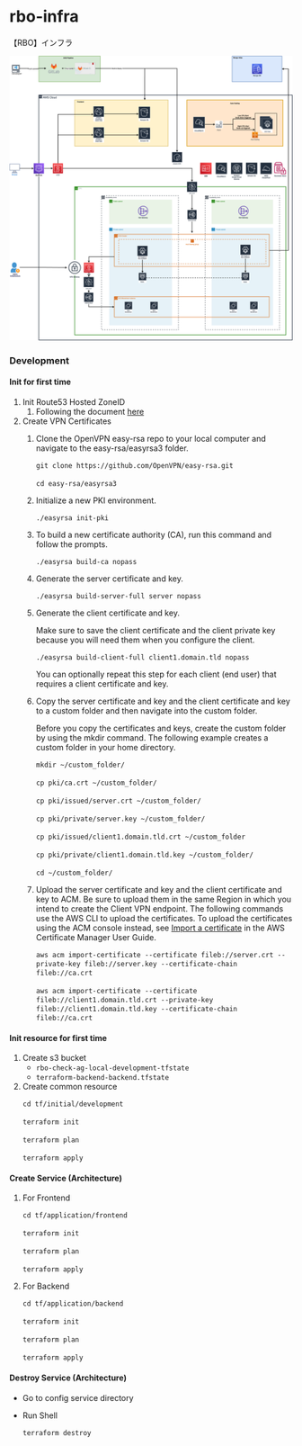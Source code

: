 # rbo-infra

【RBO】インフラ

![RBO Infra](aws-ha.png "RBO Infra")


### Development

#### Init for first time
1. Init Route53 Hosted ZoneID
   1. Following the document [here]("https://docs.aws.amazon.com/Route53/latest/DeveloperGuide/CreatingHostedZone.html")
2. Create VPN Certificates
   1. Clone the OpenVPN easy-rsa repo to your local computer and navigate to the easy-rsa/easyrsa3 folder.
      ```shell
      git clone https://github.com/OpenVPN/easy-rsa.git

      cd easy-rsa/easyrsa3
      ```
   2. Initialize a new PKI environment.
      ```shell
      ./easyrsa init-pki
      ```
   3. To build a new certificate authority (CA), run this command and follow the prompts.
      ```shell
      ./easyrsa build-ca nopass
      ```
   4. Generate the server certificate and key.
      ```shell
      ./easyrsa build-server-full server nopass
      ```
   5. Generate the client certificate and key.

      Make sure to save the client certificate and the client private key because you will need them when you configure the client.
      ```shell
      ./easyrsa build-client-full client1.domain.tld nopass
      ```

      You can optionally repeat this step for each client (end user) that requires a client certificate and key.
   6. Copy the server certificate and key and the client certificate and key to a custom folder and then navigate into the custom folder.

      Before you copy the certificates and keys, create the custom folder by using the mkdir command. The following example creates a custom folder in your home directory.
      ```shell
      mkdir ~/custom_folder/

      cp pki/ca.crt ~/custom_folder/

      cp pki/issued/server.crt ~/custom_folder/

      cp pki/private/server.key ~/custom_folder/

      cp pki/issued/client1.domain.tld.crt ~/custom_folder

      cp pki/private/client1.domain.tld.key ~/custom_folder/

      cd ~/custom_folder/
      ```
   7. Upload the server certificate and key and the client certificate and key to ACM. Be sure to upload them in the same Region in which you intend to create the Client VPN endpoint. The following commands use the AWS CLI to upload the certificates. To upload the certificates using the ACM console instead, see [Import a certificate]("https://docs.aws.amazon.com/acm/latest/userguide/import-certificate-api-cli.html") in the AWS Certificate Manager User Guide.
      ```shell
      aws acm import-certificate --certificate fileb://server.crt --private-key fileb://server.key --certificate-chain fileb://ca.crt

      aws acm import-certificate --certificate fileb://client1.domain.tld.crt --private-key fileb://client1.domain.tld.key --certificate-chain fileb://ca.crt
      ```

#### Init resource for first time
1. Create s3 bucket
   - `rbo-check-ag-local-development-tfstate`
   - `terraform-backend-backend.tfstate`
2. Create common resource
    ```shell
    cd tf/initial/development

    terraform init

    terraform plan

    terraform apply

    ```

#### Create Service (Architecture)

1. For Frontend
    ```shell
    cd tf/application/frontend

    terraform init

    terraform plan

    terraform apply
    ```
2. For Backend

    ```shell
    cd tf/application/backend

    terraform init

    terraform plan

    terraform apply
    ```

#### Destroy Service (Architecture)

- Go to config service directory

- Run Shell

  ```shell
  terraform destroy
  ```
